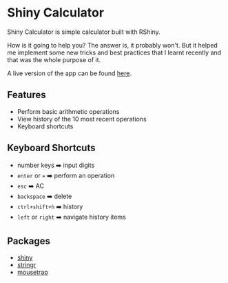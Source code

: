 # Shiny Calculator

Shiny Calculator is simple calculator built with RShiny.

How is it going to help you? The answer is, it probably won't. But it helped me implement some new tricks and best practices that I learnt recently and that was the whole purpose of it.

A live version of the app can be found [here](http://shiny.wahidkhan.me/app_direct/shinyCalculator).

## Features
* Perform basic arithmetic operations
* View history of the 10 most recent operations
* Keyboard shortcuts

## Keyboard Shortcuts
* number keys ➡️ input digits
* `enter` or `=` ➡️ perform an operation
* `esc` ➡️ AC
* `backspace` ➡️ delete
* `ctrl+shift+h` ➡️ history
* `left` or `right` ➡️ navigate history items

## Packages
* [shiny](https://github.com/rstudio/shiny)
* [stringr](https://github.com/tidyverse/stringr/)
* [mousetrap](https://github.com/ccampbell/mousetrap)